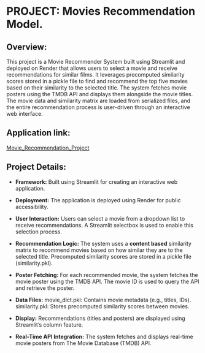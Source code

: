 # PROJECT:  Movies Recommendation Model.

## Overview:
This project is a Movie Recommender System built using Streamlit and deployed on Render that allows users to select a movie and receive recommendations for similar films. It leverages precomputed similarity scores stored in a pickle file to find and recommend the top five movies based on their similarity to the selected title. The system fetches movie posters using the TMDB API and displays them alongside the movie titles. The movie data and similarity matrix are loaded from serialized files, and the entire recommendation process is user-driven through an interactive web interface.

## Application link:
[Movie_Recommendation_Project]()

## Project Details:
- **Framework:**
 Built using Streamlit for creating an interactive web application.

- **Deployment:** 
The application is deployed using Render for public accessibility.

- **User Interaction:**
Users can select a movie from a dropdown list to receive recommendations.
A Streamlit selectbox is used to enable this selection process.

- **Recommendation Logic:**
The system uses a **content based** similarity matrix to recommend movies based on how similar they are to the selected title.
Precomputed similarity scores are stored in a pickle file (similarity.pkl).

- **Poster Fetching:**
For each recommended movie, the system fetches the movie poster using the TMDB API.
The movie ID is used to query the API and retrieve the poster.

- **Data Files:**
movie_dict.pkl: Contains movie metadata (e.g., titles, IDs).
similarity.pkl: Stores precomputed similarity scores between movies.

- **Display:**
Recommendations (titles and posters) are displayed using Streamlit’s column feature.

- **Real-Time API Integration:**
 The system fetches and displays real-time movie posters from The Movie Database (TMDB) API.